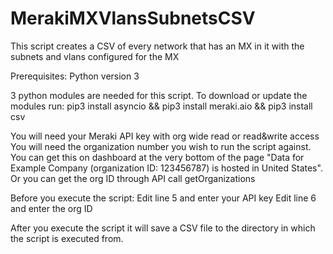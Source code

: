 # MerakiMXVlansSubnetsCSV

This script creates a CSV of every network that has an MX in it with the subnets and vlans configured for the MX

Prerequisites: Python version 3 

3 python modules are needed for this script. To download or update the modules run: 
pip3 install asyncio &&
pip3 install meraki.aio &&
pip3 install csv 

You will need your Meraki API key with org wide read or read&write access You will need the organization number you wish to run the script against. You can get this on dashboard at the very bottom of the page "Data for Example Company (organization ID: 123456787) is hosted in United States". Or you can get the org ID through API call getOrganizations

Before you execute the script: Edit line 5 and enter your API key 
Edit line 6 and enter the org ID

After you execute the script it will save a CSV file to the directory in which the script is executed from.
